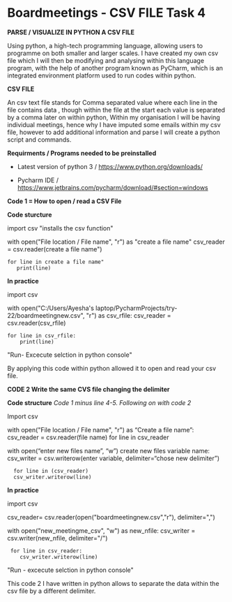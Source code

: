 # Boardmeetings - CSV FILE Task 4

  __PARSE / VISUALIZE IN PYTHON A CSV FILE__

Using python, a high-tech programming language, allowing users to programme on both smaller and larger scales. I have created my own csv file which I will then be modifying and analysing within this language program, with the help of another program known as PyCharm, which is an integrated environment platform used to run codes within python.

  __CSV FILE__
  
An csv text file stands for Comma separated value where each line in the file contains data , though within the file at the start each value is separated by a comma later on within python, Within my organisation I will be having individual meetings, hence why I have imputed some emails within my csv file, however to add additional information and parse I will create a python script and commands. 


  __Requirments / Programs needed to be preinstalled__

* Latest version of python 3 / https://www.python.org/downloads/

* Pycharm IDE / https://www.jetbrains.com/pycharm/download/#section=windows


__Code 1 = How to open / read a CSV File__

 __Code sturcture__

import csv "installs the csv function"

with open("File location / File name", "r") as "create a file name"
    csv_reader = csv.reader(create a file name")

    for line in create a file name"
       print(line)


  __In practice__ 

import csv

with open("C:/Users/Ayesha's laptop/PycharmProjects/try-22/boardmeetingnew.csv", "r") as csv_rfile:
    csv_reader = csv.reader(csv_rfile)

    for line in csv_rfile:
        print(line)
 
"Run- Excecute selction in python console"

By applying this code within python allowed it to open and read your csv file.

 

__CODE 2 Write the same CVS file changing the delimiter__
 
 __Code structure__
 *Code 1 minus line 4-5. Following on with code 2*

Import csv

with open("File location / File name", "r") as “Create a file name”:
    csv_reader = csv.reader(file name)
	       for line in csv_reader

with open(“enter new files name”, “w”) create new files variable name:
      csv_writer = csv.writerow(enter variable, delimiter=“chose new delimiter”) 
      
      for line in (csv_reader)
      csv_writer.writerow(line)


__In practice__

import csv

csv_reader= csv.reader(open("boardmeetingnew.csv","r"), delimiter=",")

with open("new_meetingme_csv", "w") as new_nfile:
     csv_writer = csv.writer(new_nfile, delimiter="/")

     for line in csv_reader:
        csv_writer.writerow(line)
 
 "Run - excecute selction in python console"
 
 This code 2 I have written in python allows to separate the data within the csv file by a different delimiter.
